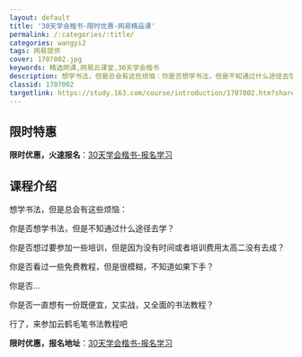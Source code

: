 ```yaml
---
layout: default
title: '30天学会楷书-限时优惠-网易精品课'
permalink: /:categories/:title/
categories: wangyi2
tags: 网易提供
cover: 1707002.jpg
keywords: 精选网课,网易云课堂,30天学会楷书
description: 想学书法，但是总会有这些烦恼：你是否想学书法，但是不知通过什么途径去学？你是否想过要参加一些培训，但是因为没有时间或者培
classid: 1707002
targetlink: https://study.163.com/course/introduction/1707002.htm?share=1&shareId=1025206652&utm_campaign=share&utm_medium=iphoneShare&utm_source=&utm_u=1025206652
---
```


## 限时特惠

**限时优惠，火速报名**：[30天学会楷书-报名学习](https://study.163.com/course/introduction/1707002.htm?share=1&shareId=1025206652&utm_campaign=share&utm_medium=iphoneShare&utm_source=&utm_u=1025206652)

## 课程介绍

想学书法，但是总会有这些烦恼：

你是否想学书法，但是不知通过什么途径去学？

你是否想过要参加一些培训，但是因为没有时间或者培训费用太高二没有去成？

你是否看过一些免费教程，但是很模糊，不知道如果下手？

你是否...

你是否一直想有一份既便宜，又实战，又全面的书法教程？

行了，来参加云鹤毛笔书法教程吧

**限时优惠，报名地址**：[30天学会楷书-报名学习](https://study.163.com/course/introduction/1707002.htm?share=1&shareId=1025206652&utm_campaign=share&utm_medium=iphoneShare&utm_source=&utm_u=1025206652)


